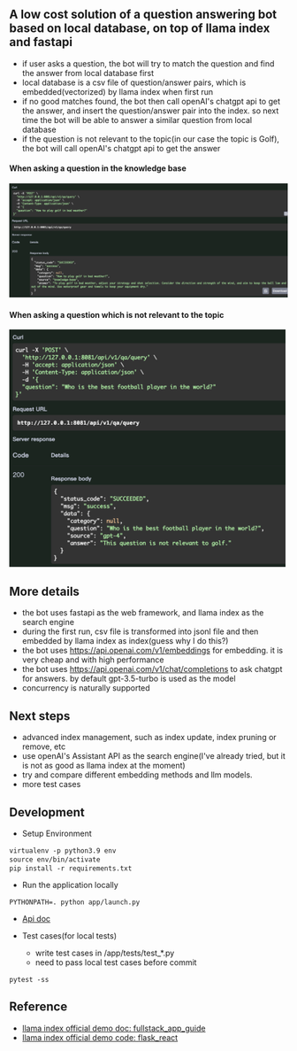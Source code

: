 ## A low cost solution of a question answering bot based on local database, on top of llama index and fastapi

- if user asks a question, the bot will try to match the question and find the answer from local database first
- local database is a csv file of question/answer pairs, which is embedded(vectorized) by llama index when first run
- if no good matches found, the bot then call openAI's chatgpt api to get the answer, and insert the question/answer
  pair into the index. so next time the bot will be able to answer a similar question from local database
- if the question is not relevant to the topic(in our case the topic is Golf), the bot will call openAI's chatgpt api to
  get the answer

#### When asking a question in the knowledge base

<img src="./imgs/question_answering_demo_1.png" alt="pic" width="1200"/>

#### When asking a question which is not relevant to the topic

<img src="./imgs/question_answering_demo_2.png" alt="pic" width="500"/>

## More details

- the bot uses fastapi as the web framework, and llama index as the search engine
- during the first run, csv file is transformed into jsonl file and then embedded by llama index as index(guess why I do
  this?)
- the bot uses https://api.openai.com/v1/embeddings for embedding. it is very cheap and with high performance
- the bot uses https://api.openai.com/v1/chat/completions to ask chatgpt for answers. by default gpt-3.5-turbo is used
  as the model
- concurrency is naturally supported

## Next steps

- advanced index management, such as index update, index pruning or remove, etc
- use openAI's Assistant API as the search engine(I've already tried, but it is not as good as llama index at the
  moment)
- try and compare different embedding methods and llm models.
- more test cases

## Development

- Setup Environment

```shell
virtualenv -p python3.9 env
source env/bin/activate
pip install -r requirements.txt
```

- Run the application locally

```shell
PYTHONPATH=. python app/launch.py
```

- [Api doc](http://127.0.0.1:8081/docs)


- Test cases(for local tests)
    - write test cases in /app/tests/test_*.py
    - need to pass local test cases before commit

```shell
pytest -ss
```

## Reference

- [llama index official demo doc: fullstack_app_guide](https://docs.llamaindex.ai/en/stable/understanding/putting_it_all_together/apps/fullstack_app_guide.html)
- [llama index official demo code: flask_react](https://github.com/logan-markewich/llama_index_starter_pack/tree/main/flask_react)
